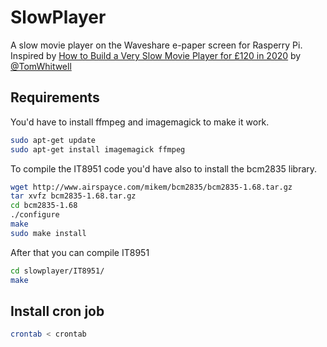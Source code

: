 # SlowPlayer
A slow movie player on the Waveshare e-paper screen for Rasperry Pi.
Inspired by [How to Build a Very Slow Movie Player for £120 in 2020](https://debugger.medium.com/how-to-build-a-very-slow-movie-player-in-2020-c5745052e4e4) by [@TomWhitwell](https://github.com/TomWhitwell/)

## Requirements

You'd have to install ffmpeg and imagemagick to make it work.

```bash
sudo apt-get update
sudo apt-get install imagemagick ffmpeg
```

To compile the IT8951 code you'd have also to install the bcm2835 library.

```bash
wget http://www.airspayce.com/mikem/bcm2835/bcm2835-1.68.tar.gz                       
tar xvfz bcm2835-1.68.tar.gz
cd bcm2835-1.68
./configure
make
sudo make install
```

After that you can compile IT8951

```bash
cd slowplayer/IT8951/
make
```

## Install cron job

```bash
crontab < crontab
```
